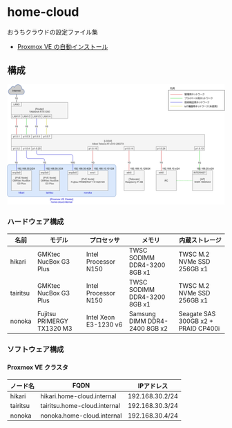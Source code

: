 # home-cloud

おうちクラウドの設定ファイル集

- [Proxmox VE の自動インストール](./proxmox-auto-install/)

## 構成

![](./diagrams/home-infra.drawio.svg)

### ハードウェア構成

|名前|モデル|プロセッサ|メモリ|内蔵ストレージ|
|-|-|-|-|-|
|hikari|GMKtec NucBox G3 Plus|Intel Processor N150|TWSC SODIMM DDR4-3200 8GB x1|TWSC M.2 NVMe SSD 256GB x1|
|tairitsu|GMKtec NucBox G3 Plus|Intel Processor N150|TWSC SODIMM DDR4-3200 8GB x1|TWSC M.2 NVMe SSD 256GB x1|
|nonoka|Fujitsu PRIMERGY TX1320 M3|Intel Xeon E3-1230 v6|Samsung DIMM DDR4-2400 8GB x2|Seagate SAS 300GB x2 + PRAID CP400i|

### ソフトウェア構成

#### Proxmox VE クラスタ

|ノード名|FQDN|IPアドレス|
|-|-|-|
|hikari|hikari.home-cloud.internal|192.168.30.2/24|
|tairitsu|tairitsu.home-cloud.internal|192.168.30.3/24|
|nonoka|nonoka.home-cloud.internal|192.168.30.4/24|
